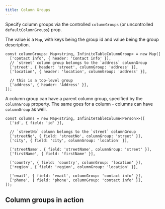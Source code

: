 ```yaml
---
title: Column Groups
---
```


Specify column groups via the controlled `columnGroups` (or uncontrolled `defaultColumnGroups`) prop.

The value is a `Map`, with keys being the group id and value being the group description.

```tsx title=defining-column-groups
const columnGroups: Map<string, InfiniteTableColumnGroup> = new Map([
  ['contact info', { header: 'Contact info' }],
  // `street` column group belongs to the `address` columnGroup
  ['street', { header: 'street', columnGroup: 'address' }],
  ['location', { header: 'location', columnGroup: 'address' }],

  // this is a top-level group
  ['address', { header: 'Address' }],
]);
```

A column group can have a parent column group, specified by the `columnGroup` property. The same goes for a column - columns can have `columnGroup` as well.

```tsx title=defining-columns-with-groups
const columns = new Map<string, InfiniteTableColumn<Person>>([
  ['id', { field: 'id' }],

  // `streetNo` column belongs to the `street` columnGroup
  ['streetNo', { field: 'streetNo', columnGroup: 'street' }],
  ['city', { field: 'city', columnGroup: 'location' }],

  ['streetName', { field: 'streetName', columnGroup: 'street' }],
  ['firstName', { field: 'firstName' }],

  ['country', { field: 'country', columnGroup: 'location' }],
  ['region', { field: 'region', columnGroup: 'location' }],

  ['email', { field: 'email', columnGroup: 'contact info' }],
  ['phone', { field: 'phone', columnGroup: 'contact info' }],
]);
```

## Column groups in action

<Sandpack>

```tsx file=column-groups-example.page.tsx

```

```tsx file=column-groups-data.ts

```

</Sandpack>
